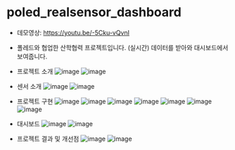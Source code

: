 # poled_realsensor_dashboard
* 데모영상: https://youtu.be/-5Cku-vQvnI

* 폴레드와 협업한 산학협력 프로젝트입니다. (실시간) 데이터를 받아와 대시보드에서 보여줍니다.


* 프로젝트 소개
![image](https://user-images.githubusercontent.com/72932028/142836935-c5c62e26-9f1a-4add-9031-d74457fc0836.png)
![image](https://user-images.githubusercontent.com/72932028/142836957-f0e62b26-07a5-4c22-9701-24f9e9879b64.png)


* 센서 소개
![image](https://user-images.githubusercontent.com/72932028/142837010-98b27606-7b04-4225-b536-637e56bcc87e.png)
![image](https://user-images.githubusercontent.com/72932028/142837025-1fd4e352-2c27-4b78-97be-642b8ab5d0d0.png)


* 프로젝트 구현
![image](https://user-images.githubusercontent.com/72932028/142837156-6609ea1a-bc71-4769-966e-30e28a67e91c.png)
![image](https://user-images.githubusercontent.com/72932028/142837180-ce6b20f7-29af-4534-9e96-efdd95fc735b.png)
![image](https://user-images.githubusercontent.com/72932028/142837186-23a9a4f0-68bc-4d2d-8251-69216c357e00.png)
![image](https://user-images.githubusercontent.com/72932028/142837201-a3f28fa2-f25d-420b-9cea-064c956d6d36.png)
![image](https://user-images.githubusercontent.com/72932028/142837209-45db8073-682e-4015-8583-df8ab2596bf9.png)
![image](https://user-images.githubusercontent.com/72932028/142837226-2dce2ac8-a575-42a3-8f92-f71c4b98353a.png)
![image](https://user-images.githubusercontent.com/72932028/142837235-c4d4efb2-b16d-4b8e-b951-708ed1bc6ddf.png)



* 대시보드
![image](https://user-images.githubusercontent.com/72932028/142837375-ce5b9fe4-38db-4a0d-8ebb-4a65d6840bc6.png)
![image](https://user-images.githubusercontent.com/72932028/142837386-b78c97da-cd61-4a33-aea7-e972df0a2e74.png)


* 프로젝트 결과 및 개선점
![image](https://user-images.githubusercontent.com/72932028/142837417-31e07c85-da7c-4b6d-bcca-715fde168b9e.png)
![image](https://user-images.githubusercontent.com/72932028/142837426-2c1f5a3d-af27-4da3-91a9-a3cc9a3b644d.png)
